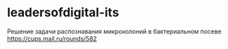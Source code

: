 # leadersofdigital-its

Решение задачи распознавания микроколоний в бактериальном посеве
https://cups.mail.ru/rounds/582 
